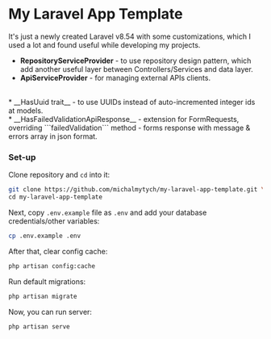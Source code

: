 # My Laravel App Template

It's just a newly created Laravel v8.54 with some customizations,
which I used a lot and found useful while developing my projects.
* __RepositoryServiceProvider__ - to use repository design pattern, which add another
useful layer between Controllers/Services and data layer.
  <br>
* __ApiServiceProvider__ - for managing external APIs clients.
<br>
* __HasUuid trait__ - to use UUIDs instead of auto-incremented integer ids at models.
<br>
* __HasFailedValidationApiResponse__ - extension for FormRequests, overriding 
```failedValidation``` method - forms response with message & errors array in json format.
  
### Set-up
Clone repository and ```cd``` into it:
```bash
git clone https://github.com/michalmytych/my-laravel-app-template.git \
cd my-laravel-app-template
```
Next, copy ```.env.example``` file as ```.env``` and add your database credentials/other variables:
```bash
cp .env.example .env
```
After that, clear config cache:
```bash
php artisan config:cache
```
Run default migrations:
```bash
php artisan migrate
```
Now, you can run server:
```bash
php artisan serve
```
